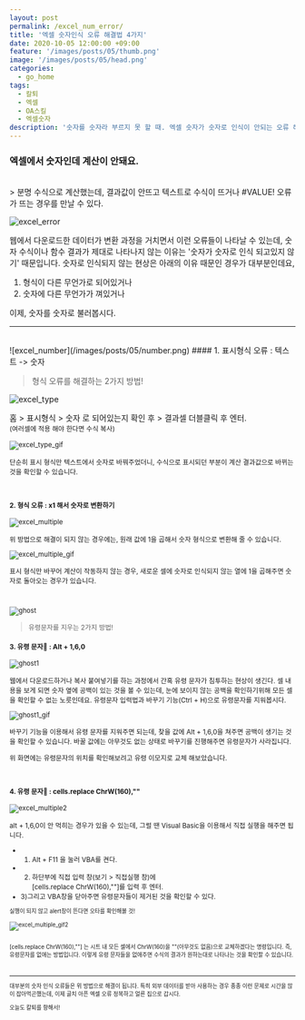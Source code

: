 ```yaml
---
layout: post
permalink: /excel_num_error/
title: '엑셀 숫자인식 오류 해결법 4가지'
date: 2020-10-05 12:00:00 +09:00
feature: '/images/posts/05/thumb.png'
image: '/images/posts/05/head.png'
categories:
  - go_home
tags:
  - 칼퇴
  - 엑셀
  - OA스킬
  - 엑셀숫자
description: '숫자를 숫자라 부르지 못 할 때. 엑셀 숫자가 숫자로 인식이 안되는 오류 해결법 정리!'
---
```


### 엑셀에서 숫자인데 계산이 안돼요.

<br>
> 분명 수식으로 계산했는데, 결과값이 안뜨고 텍스트로 수식이 뜨거나 #VALUE! 오류가 뜨는 경우를 만날 수 있다.

![excel_error](/images/posts/05/number_error.gif)

웹에서 다운로드한 데이터가 변환 과정을 거치면서 이런 오류들이 나타날 수 있는데,
숫자 수식이나 함수 결과가 제대로 나타나지 않는 이유는 '숫자가 숫자로 인식 되고있지 않기' 때문입니다.
숫자로 인식되지 않는 현상은 아래의 이유 때문인 경우가 대부분인데요,

1.  형식이 다른 무언가로 되어있거나
2.  숫자에 다른 무언가가 껴있거나


이제, 숫자를 숫자로 불러봅시다.


------------------------
<br>
![excel_number](/images/posts/05/number.png)
#### 1. 표시형식 오류 : 텍스트 -> 숫자

> 형식 오류를 해결하는 2가지 방법!

![excel_type](/images/posts/05/excel1.jpg)

홈 > 표시형식 > 숫자 로 되어있는지 확인 후 > 결과셀 더블클릭 후 엔터.
<br><small>(여러셀에 적용 해야 한다면 수식 복사)

![excel_type_gif](/images/posts/05/type_text.gif)

단순히 표시 형식만 텍스트에서 숫자로 바꿔주었더니, 수식으로 표시되던 부분이 계산 결과값으로 바뀌는 것을 확인할 수 있습니다.


<br>

#### 2. 형식 오류 : x1 해서 숫자로 변환하기

![excel_multiple](/images/posts/05/excel2.jpg)

위 방법으로 해결이 되지 않는 경우에는, 원래 값에 1을 곱해서 숫자 형식으로 변환해 줄 수 있습니다.

![excel_multiple_gif](/images/posts/05/multiple.gif)

표시 형식만 바꾸어 계산이 작동하지 않는 경우, 새로운 셀에 숫자로 인식되지 않는 열에 1을 곱해주면 숫자로 돌아오는 경우가 있습니다.


<br>

![ghost](/images/posts/05/ghost.png)

> 유령문자를 지우는 2가지 방법!

#### 3. 유령 문자👻 : Alt + 1,6,0

![ghost1](/images/posts/05/excel3.jpg)

웹에서 다운로드하거나 복사 붙여넣기를 하는 과정에서 간혹 유령 문자가 침투하는 현상이 생긴다.
셀 내용을 보게 되면 숫자 옆에 공백이 있는 것을 볼 수 있는데, 눈에 보이지 않는 공백을 확인하기위해 모든 셀을 확인할 수 없는 노릇인데요.
유령문자 입력법과 바꾸기 기능(Ctrl + H)으로 유령문자를 지워봅시다.

![ghost1_gif](/images/posts/05/ghost.gif)

바꾸기 기능을 이용해서 유령 문자를 지워주면 되는데, 찾을 값에 Alt + 1,6,0을 쳐주면 공백이 생기는 것을 확인할 수 있습니다.
바꿀 값에는 아무것도 없는 상태로 바꾸기를 진행해주면 유령문자가 사라집니다.

위 화면에는 유령문자의 위치를 확인해보려고 유령 이모지로 교체 해보았습니다.

<br>

#### 4. 유령 문자👻 : cells.replace ChrW(160),""

![excel_multiple2](/images/posts/05/excel4.jpg)

alt + 1,6,0이 안 먹히는 경우가 있을 수 있는데, 그럴 땐 Visual Basic을 이용해서 직접 실행을 해주면 됩니다.
* 1) Alt + F11 을 눌러 VBA를 켠다.
* 2) 하단부에 직접 입력 창(보기 > 직접실행 창)에
<br>[cells.replace ChrW(160),""]를 입력 후 엔터.
* 3)그리고 VBA창을 닫아주면 유령문자들이 제거된 것을 확인할 수 있다.

<small>실행이 되지 않고 alert창이 뜬다면 오타를 확인해볼 것!



![excel_multiple_gif2](/images/posts/05/ghost2.gif)

<br>[cells.replace ChrW(160),""] 는 시트 내 모든 셀에서 ChrW(160)을 ""(아무것도 없음)으로 교체하겠다는 명령입니다.
즉, 유령문자를 없애는 방법입니다.
이렇게 유령 문자들을 없애주면 수식의 결과가 원하는대로 나타나는 것을 확인할 수 있습니다.

<br>

------------------------


대부분의 숫자 인식 오류들은 위 방법으로 해결이 됩니다. 특히 외부 데이터를 받아 사용하는 경우 종종 이런 문제로 시간을 많이 잡아먹곤했는데, 이제 골치 아픈 엑셀 오류 정복하고 얼른 집으로 갑시다.


오늘도 칼퇴를 향해서!
